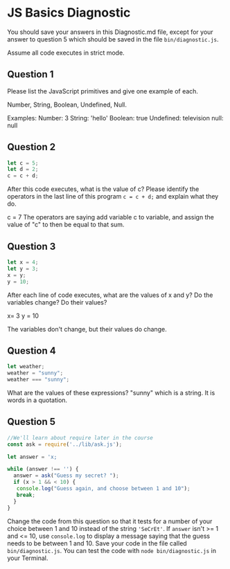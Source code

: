 # JS Basics Diagnostic

You should save your answers in this Diagnostic.md file, except for your answer to
question 5 which should be saved in the file `bin/diagnostic.js`.

Assume all code executes in strict mode.

## Question 1

Please list the JavaScript primitives and give one example of each.

 Number, String, Boolean, Undefined, Null.

 Examples:
 Number: 3
 String: 'hello'
 Boolean: true
 Undefined: television
 null: null

## Question 2

```js
let c = 5;
let d = 2;
c = c + d;

```

After this code executes, what is the value of c?  Please identify the operators in the last line of this program `c = c + d;` and explain what they do.

c = 7
The operators are saying add variable c to variable, and assign the value of "c" to then be equal to that sum.


## Question 3

```js
let x = 4;
let y = 3;
x = y;
y = 10;
```

After each line of code executes, what are the values of x and y?  Do the variables change?  Do their values?

x= 3
y = 10

The variables don't change, but their values do change.


## Question 4

```js
let weather;
weather = "sunny";
weather === "sunny";
```
What are the values of these expressions?
"sunny" which is a string. It is words in a quotation.






## Question 5

```js
//We'll learn about require later in the course
const ask = require('../lib/ask.js');

let answer = 'x;

while (answer !== '') {
  answer = ask("Guess my secret? ");
  if (x > 1 && < 10) {
   console.log("Guess again, and choose between 1 and 10");
   break;
  }
}
```

Change the code from this question so that it tests for a number of your choice
between 1 and 10 instead of the string `'SeCrEt'`.  If `answer` isn't >= 1 and
<= 10, use `console.log` to display a message saying that the guess needs to
be between 1 and 10.  Save your code in the file called `bin/diagnostic.js`.
You can test the code with `node bin/diagnostic.js` in your Terminal.
